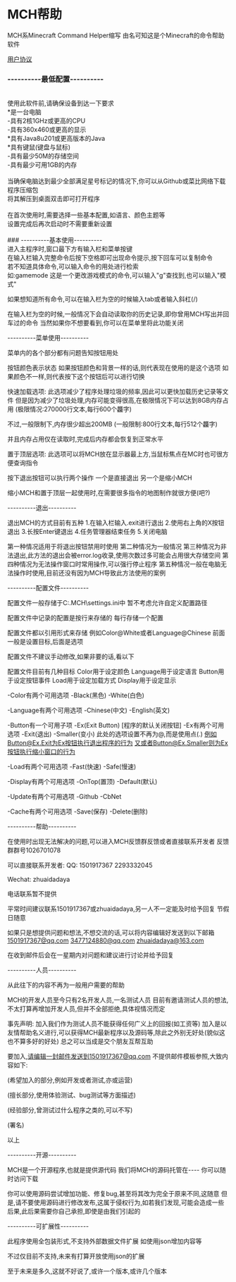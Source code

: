# MCH帮助

MCH系Minecraft Command Helper缩写
由名可知这是个Minecraft的命令帮助软件

[用户协议](http://caibiwangluo.eu5.org/mch/yhxy.php)

### ----------最低配置----------
<br>
使用此软件前,请确保设备到达一下要求<br>
    *是一台电脑<br>
    -具有2核1GHz或更高的CPU<br>
    -具有360x460或更高的显示<br>
    *具有Java8u201或更高版本的Java<br>
    *具有键鼠(键盘与鼠标)<br>
    -具有最少50M的存储空间<br>
    -具有最少可用1GB的内存<br>
<br>
当确保电脑达到最少全部满足星号标记的情况下,你可以从<a herf = "https://raw.githubusercontent.com/andogy/MCH/main/Public/MCH.jar">Github</a>或<a herf = "http://caibiwangluo.eu5.org/mch/MCH.jar">菜比网络</a>下载程序压缩包<br>
将其解压到桌面双击即可打开程序<br>
<br>
在首次使用时,需要选择一些基本配置,如语言、颜色主题等<br>
设置完成后再次启动时不需要重新设置<br>
<br>
### ----------基本使用----------
<br>
进入主程序时,窗口最下方有输入栏和菜单按键<br>
在输入栏输入完整命令后按下空格即可出现命令提示,按下回车可以复制命令<br>
若不知道具体命令,可以输入命令的用处进行检索<br>
如:gamemode
这是一个更改游戏模式的命令,可以输入"g"查找到,也可以输入"模式"

如果想知道所有命令,可以在输入栏为空的时候输入tab或者输入斜杠(/)

在输入栏为空的时候,一般情况下会自动读取你的历史记录,即你曾用MCH写出并回车过的命令
当然如果你不想要看到,你可以在菜单里将此功能关闭

----------菜单使用----------

菜单内的各个部分都有问题告知按钮用处

按钮颜色表示状态
如果按钮颜色和背景一样的话,则代表现在使用的是这个选项
如果颜色不一样,则代表按下这个按钮后可以进行切换

快速加载选项:
此选项减少了程序处理垃圾的频率,因此可以更快加载历史记录等文件
但是因为减少了垃圾处理,内存可能变得很高,在极限情况下可以达到8GB内存占用
(极限情况:270000行文本,每行600个龘字)

不过,一般限制下,内存很少超出200MB
(一般限制:800行文本,每行512个龘字)

并且内存占用仅在读取时,完成后内存都会恢复到正常水平

置于顶层选项:
此选项可以将MCH放在显示器最上方,当鼠标焦点在MC时也可很方便查询指令

按下退出按钮可以执行两个操作
一个是直接退出
另一个是缩小MCH

缩小MCH和置于顶层一起使用时,在需要很多指令的地图制作就很方便(吧?)

----------退出----------

退出MCH的方式目前有五种
   1.在输入栏输入.exit进行退出
   2.使用右上角的X按钮退出
   3.长按Enter键退出
   4.任务管理器结束任务
   5.关闭电脑

第一种情况适用于将退出按钮禁用时使用
第二种情况为一般情况
第三种情况为非法退出,此方法的退出会被error.log收录,使用次数过多可能会占用很大存储空间
第四种情况为无法操作窗口时常用操作,可以强行停止程序
第五种情况一般在电脑无法操作时使用,目前还没有因为MCH导致此方法使用的案例

----------配置文件----------

配置文件一般存储于C:\.MCH\settings.ini中
暂不考虑允许自定义配置路径

配置文件中记录的配置是按行来存储的
每行存储一个配置

配置文件都以引用形式来存储
例如Color@White或者Language@Chinese
前面一般是设置目标,后面是选项

配置文件不建议手动修改,如果非要的话,看以下

配置文件目前有几种目标
Color用于设定颜色
Language用于设定语言
Button用于设定按钮事件
Load用于设定加载方式
Display用于设定显示

-Color有两个可用选项
    -Black(黑色)
    -White(白色)

-Language有两个可用选项
    -Chinese(中文)
    -English(英文)

-Button有一个可用子项
    -Ex(Exit Button)
    [程序的默认关闭按钮]
-Ex有两个可用选项
    -Exit(退出)
    -Smaller(变小)
此处的选项设置不再为@,而是使用点(.)
例如Button@Ex.Exit为Ex按钮执行退出程序的行为
又或者Button@Ex.Smaller则为Ex按钮执行缩小窗口的行为

-Load有两个可用选项
    -Fast(快速)
    -Safe(慢速)

-Display有两个可用选项
    -OnTop(置顶)
    -Default(默认)
    
 -Update有两个可用选项
    -Github
    -CbNet
 
 -Cache有两个可用选项
    -Save(保存)
    -Delete(删除)

----------帮助----------

在使用时出现无法解决的问题,可以进入MCH反馈群反馈或者直接联系开发者
反馈群群号1026701078

可以直接联系开发者:
QQ:
1501917367
2293332045

Wechat:
zhuaidadaya

电话联系暂不提供

平常时间建议联系1501917367或zhuaidadaya,另一人不一定能及时给予回复
节假日随意

如果只是想提供问题和想法,不想交流的话,可以将内容编辑好发送到以下邮箱
1501917367@qq.com
3477124880@qq.com
zhuaidadaya@163.com

在收到邮件后会在一星期内对问题和建议进行讨论并给予回复

----------人员----------

从此往下的内容不再为一般用户需要的帮助

MCH的开发人员至今只有2名开发人员,一名测试人员
目前有邀请测试人员的想法,不太打算再增加开发人员,但并不全部拒绝,具体视情况而定

事先声明:
加入我们作为测试人员不能获得任何广义上的回报(如工资等)
加入是以友情帮助名义进行,可以获得MCH最新程序以及源码等,除此之外别无好处(貌似这也不算多好的好处)
总之可以当成是交个朋友互帮互助

要加入,请编辑一封邮件发送到1501917367@qq.com
不提供邮件模板参照,大致内容如下:

(希望加入的部分,例如开发或者测试,亦或运营)

(擅长部分,使用体验测试、bug测试等方面描述)

(经验部分,曾测试过什么程序之类的,可以不写)

(署名)

以上

----------开源----------

MCH是一个开源程序,也就是提供源代码
我们将MCH的源码托管在----
你可以随时访问下载

你可以使用源码尝试增加功能、修复bug,甚至将其改为完全于原来不同,这随意
但是,请不要使用源码进行修改发布,这属于侵权行为,如若我们发现,可能会造成一些后果,此后果需要你自己承担,即使是由我们引起的

----------可扩展性----------

此程序使用全包装形式,不支持外部数据文件扩展
如使用json增加内容等

不过仅目前不支持,未来有打算开放使用json的扩展

至于未来是多久,这就不好说了,或许一个版本,或许几个版本

